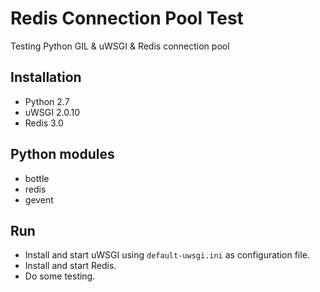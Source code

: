 # Redis Connection Pool Test
Testing Python GIL &amp; uWSGI &amp; Redis connection pool

## Installation

- Python 2.7
- uWSGI 2.0.10
- Redis 3.0

## Python modules

- bottle
- redis
- gevent

## Run

- Install and start uWSGI using `default-uwsgi.ini` as configuration file.
- Install and start Redis.
- Do some testing.

